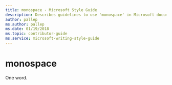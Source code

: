 ```yaml
---
title: monospace - Microsoft Style Guide
description: Describes guidelines to use 'monospace' in Microsoft documents.
author: pallep
ms.author: pallep
ms.date: 01/19/2018
ms.topic: contributor-guide
ms.service: microsoft-writing-style-guide
---
```


# monospace

One word.
